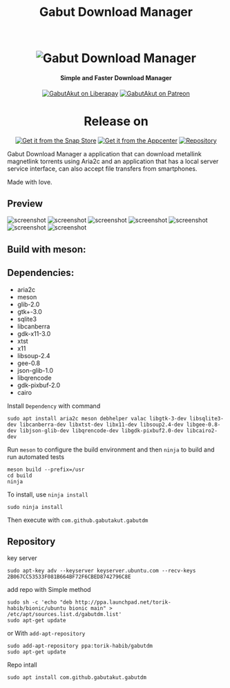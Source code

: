<h1 align="center">Gabut Download Manager</h1>
<h1 align="center">
    <br>
    <img src="data/icons/128/com.github.gabutakut.gabutdm.svg" alt="Gabut Download Manager">
</h1>
<h4 align="center">Simple and Faster Download Manager</h4>
<p align="center">
    <a href="https://liberapay.com/GabutAkut"><img
            src="https://img.shields.io/liberapay/patrons/GabutAkut.svg?logo=liberapay" alt="GabutAkut on Liberapay"></a>
    <a href="https://patreon.com/gabutakut"><img
            src="https://img.shields.io/badge/patreon-donate-orange.svg?logo=patreon" alt="GabutAkut on Patreon"></a>
</p>
<h1 align="center">Release on</h1>
<p align="center">
    <a href="https://snapcraft.io/gabutdm"><img
            alt="Get it from the Snap Store" src="https://snapcraft.io/static/images/badges/en/snap-store-black.svg" /></a>
    <a href="https://appcenter.elementary.io/com.github.gabutakut.gabutdm"><img
            src="https://appcenter.elementary.io/badge.svg" alt="Get it from the Appcenter"></a>
    <a href="https://launchpad.net/~torik-habib/+archive/ubuntu/gabutdm"><img
            src="https://launchpad.net/@@/launchpad-logo-and-name.png" alt="Repository"></a>
</p>

Gabut Download Manager a application that can download metallink magnetlink torrents using Aria2c and an application that has a local server service interface, can also accept file transfers from smartphones.

Made with love.

## Preview

![screenshot](Screenshot0.png)
![screenshot](Screenshot1.png)
![screenshot](Screenshot2.png)
![screenshot](Screenshot3.png)
![screenshot](Screenshot4.png)
![screenshot](Screenshot5.png)
![screenshot](Screenshot6.png)

## Build with meson:

## Dependencies:

* aria2c
* meson
* glib-2.0
* gtk+-3.0
* sqlite3
* libcanberra
* gdk-x11-3.0
* xtst
* x11
* libsoup-2.4
* gee-0.8
* json-glib-1.0
* libqrencode
* gdk-pixbuf-2.0
* cairo

Install `Dependency`  with command

    sudo apt install aria2c meson debhelper valac libgtk-3-dev libsqlite3-dev libcanberra-dev libxtst-dev libx11-dev libsoup2.4-dev libgee-0.8-dev libjson-glib-dev libqrencode-dev libgdk-pixbuf2.0-dev libcairo2-dev

Run `meson` to configure the build environment and then `ninja` to build and run automated tests

    meson build --prefix=/usr
    cd build
    ninja

To install, use `ninja install`

    sudo ninja install

Then execute with `com.github.gabutakut.gabutdm`

## Repository

key server

    sudo apt-key adv --keyserver keyserver.ubuntu.com --recv-keys 2B067CC53533F081B664BF72F6CBED8742796C8E

add repo with Simple method

    sudo sh -c 'echo "deb http://ppa.launchpad.net/torik-habib/bionic/ubuntu bionic main" > /etc/apt/sources.list.d/gabutdm.list'
    sudo apt-get update

or With `add-apt-repository`

    sudo add-apt-repository ppa:torik-habib/gabutdm
    sudo apt-get update

Repo intall

    sudo apt install com.github.gabutakut.gabutdm
